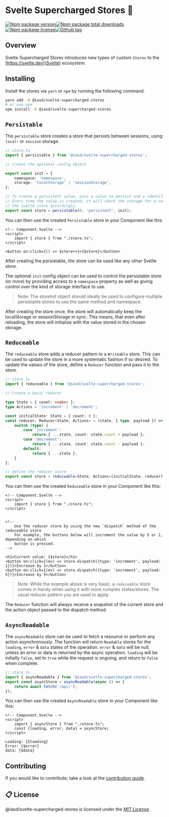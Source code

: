 <!-- @format -->

# Svelte Supercharged Stores 🚀

[![Npm package version](https://badgen.net/npm/v/@iasd/svelte-supercharged-stores)](https://www.npmjs.com/package/@iasd/svelte-supercharged-stores)[![Npm package total downloads](https://badgen.net/npm/dt/@iasd/svelte-supercharged-stores)](https://npmjs.com/package/@iasd/svelte-supercharged-stores)[![Npm package license](https://badgen.net/npm/license/@iasd/svelte-supercharged-stores)](https://npmjs.com/package/@iasd/svelte-supercharged-stores)[![Github tag](https://badgen.net/github/tag/iamsebastiandev/svelte-supercharged-stores)](https://github.com/iamsebastiandev/flotsam/svelte-supercharged-stores)

## Overview

Svelte Supercharged Stores introduces new types of custom `Stores` to the [https://svelte.dev](Svelte) ecosystem.

## Installing

Install the stores via `yarn` or `npm` by running the following command.

```bash
yarn add -D @iasd/svelte-supercharged-stores
# or use npm
npm install -D @iasd/svelte-supercharged-stores
```

## `Persistable`

The `persistable` store creates a store that persists between sessions, using `local`- or `session` storage.

```ts
// store.ts
import { persistable } from '@iasd/svelte-supercharged-stores';

// create the optional config object

export const init = {
    namespace: 'namespace',
    storage: 'localStorage' | 'sessionStorage',
};

// To create a persistent value, pass a value to persist and a identifier string.
// Every time the value is created, it will check the storage for a value and set
// the svelte store accordingly.
export const store = persistable(0, 'persistent', init);
```

You can then use the created `Persistable` store in your Component like this:

```svelte
<!-- Component.Svelte -->
<script>
    import { store } from "./store.ts";
</script>

<button on:click={() => $store++}>{$store}</button>
```

After creating the persistable, the store can be used like any other Svelte store.

The optional `init` config object can be used to control the persistable store (or more) by providing access to a `namespace` property as well as giving control over the kind of storage interface to use.

> Note: The storeInit object should ideally be used to configure multiple persistable stores to use the same method and namespace.

After creating the store once, the store will automatically keep the localStorage or sessionStorage in sync. This means, that even after reloading, the store will initialize with the value stored in the chosen storage.

## `Reduceable`

The `reduceable` store adds a reducer pattern to a `Writeable` store. This can be used to update the store in a more systematic fashion if so desired. To update the values of the store, define a `Reducer` function and pass it to the store.

```ts
// store.ts
import { reduceable } from '@iasd/svelte-supercharged-stores';

// Create a basic reducer

type State = { count: number };
type Actions = 'increment' | 'decrement';

const initialState: State = { count: 0 };
const reducer: Reducer<State, Actions> = (state, { type, payload }) => {
    switch (type) {
        case 'increment':
            return { ...state, count: state.count + payload };
        case 'decrement':
            return { ...state, count: state.count - payload };
        default:
            return { ...state };
    }
};

// define the reducer store
export const store = reduceable<State, Actions>(initialState, reducer);
```

You can then use the created `Reduceable` store in your Component like this:

```svelte
<!-- Component.Svelte -->
<script>
    import { store } from "./store.ts";
</script>


<!--
	Use the reducer store by using the new `dispatch` method of the reduceable store
	For example, the buttons below will increment the value by 5 or 1, depending on which
	button is pressed.
-->

<h1>Current value: {$store}</h1>
<button on:click={(ev) => store.dispatch({type: 'increment', payload: 1})}>Increase by 1</button>
<button on:click={(ev) => store.dispatch({type: 'increment', payload: 5})}>Increase by 5</button>
```

> Note: While the example above is very basic, a `reduceable` store comes in handy when using it with more complex states/stores. The usual reducer pattern you are used to apply.

The `Reducer` function will always receive a snapshot of the current store and the action object passed to the dispatch method.

## `AsyncReadable`

The `asyncReadable` store can be used to fetch a resource or perform any action asynchronously. The function will return `Readable` stores for the `loading`, `error` & `data` states of the operation. `error` & `data` will be null, unless an error or data is returned by the async operation. `loading` will be initially `false`, set to `true` while the request is ongoing, and return to `false` when complete.

```ts
// store.ts
import { asyncReadable } from '@iasd/svelte-supercharged-stores';
export const asyncStore = asyncReadable(async () => {
    return await fetch('/api/');
});
```

You can then use the created `AsyncReadable` store in your Component like this:

```svelte
<!-- Component.Svelte -->
<script>
    import { asyncStore } from "./store.ts";
    const {loading, error, data} = asyncStore;
</script>

Loading: {$loading}
Error: {$error}
data: {$data}
```

## Contributing

If you would like to contribute, take a look at the [contribution guide](./contributing.md).

## 📋 License

@iasd/svelte-supercharged-stores is licensed under the [MIT License](https://opensource.org/licenses/MIT).
